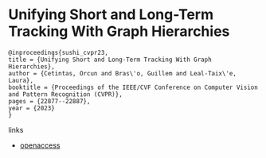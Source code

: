 # Unifying Short and Long-Term Tracking With Graph Hierarchies

```
@inproceedings{sushi_cvpr23,
title = {Unifying Short and Long-Term Tracking With Graph Hierarchies},
author = {Cetintas, Orcun and Bras\'o, Guillem and Leal-Taix\'e, Laura},
booktitle = {Proceedings of the IEEE/CVF Conference on Computer Vision and Pattern Recognition (CVPR)},
pages = {22877--22887},
year = {2023}
}
```

links
- [openaccess](http://openaccess.thecvf.com//content/CVPR2023/html/Cetintas_Unifying_Short_and_Long-Term_Tracking_With_Graph_Hierarchies_CVPR_2023_paper.html)
